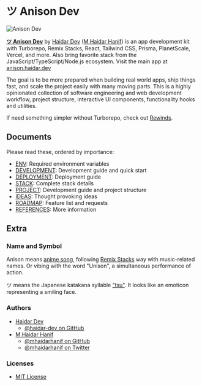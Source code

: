 # ツ Anison Dev

![Anison Dev](https://raw.githubusercontent.com/haidar-dev/anison-dev/main/assets/screens/anison-dev.png)

[**ツ Anison Dev**](https://github.com/haidar-dev/anison-dev) by [Haidar Dev](https://github.com/haidar-dev) ([M Haidar Hanif](https://github.com/mhaidarhanif)) is an app development kit with Turborepo, Remix Stacks, React, Tailwind CSS, Prisma, PlanetScale, Vercel, and more. Also bring favorite stack from the JavaScript/TypeScript/Node.js ecosystem. Visit the main app at [anison.haidar.dev](https://anison.haidar.dev)

The goal is to be more prepared when building real world apps, ship things fast, and scale the project easily with many moving parts. This is a highly opinionated collection of software engineering and web development workflow, project structure, interactive UI components, functionality hooks and utilities.

If need something simpler without Turborepo, check out [Rewinds](https://rewinds.mhaidarhanif.com).

## Documents

Please read these, ordered by importance:

- [ENV](guides/ENV.md): Required environment variables
- [DEVELOPMENT](guides/DEVELOPMENT.md): Development guide and quick start
- [DEPLOYMENT](guides/DEPLOYMENT.md): Deployment guide
- [STACK](guides/STACK.md): Complete stack details
- [PROJECT](guides/PROJECT.md): Development guide and project structure
- [IDEAS](guides/IDEAS.md): Thought provoking ideas
- [ROADMAP](guides/ROADMAP.md): Feature list and requests
- [REFERENCES](guides/REFERENCES.md): More information

## Extra

### Name and Symbol

Anison means [anime song](https://en.wikipedia.org/wiki/Anime_song), following [Remix Stacks](https://remix.run/stacks) way with music-related names. Or vibing with the word "Unison", a simultaneous performance of action.

ツ means the Japanese katakana syllable ["tsu"](https://en.wiktionary.org/wiki/%E3%83%84). It looks like an emoticon representing a smiling face.

### Authors

- [Haidar Dev](https://haidar.dev)
  - [@haidar-dev on GitHub](https://github.com/haidar-dev)
- [M Haidar Hanif](https://mhaidarhanif.com)
  - [@mhaidarhanif on GitHub](https://github.com/mhaidarhanif)
  - [@mhaidarhanif on Twitter](https://twitter.com/mhaidarhanif)

### Licenses

- [MIT License](LICENSE)
